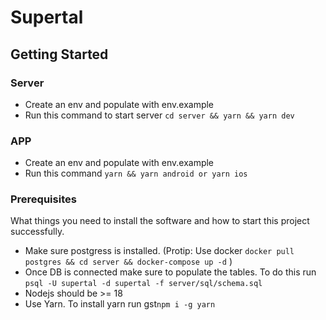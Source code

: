 # Supertal

## Getting Started

### Server

- Create an env and populate with env.example
- Run this command to start server `cd server && yarn && yarn dev`

### APP

- Create an env and populate with env.example
- Run this command `yarn && yarn android or yarn ios`

### Prerequisites

What things you need to install the software and how to start this project successfully.

- Make sure postgress is installed. (Protip: Use docker `docker pull postgres && cd server && docker-compose up -d` )
- Once DB is connected make sure to populate the tables. To do this run `psql -U supertal -d supertal -f server/sql/schema.sql`
- Nodejs should be >= 18
- Use Yarn. To install yarn run gst`npm i -g yarn`
